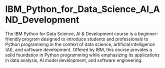 # IBM_Python_for_Data_Science_AI_AND_Development
 The IBM Python for Data Science, AI & Development course is a beginner-friendly program designed to introduce students and professionals to Python programming in the context of data science, artificial intelligence (AI), and software development. Offered by IBM, this course provides a solid foundation in Python programming while emphasizing its applications in data analysis, AI model development, and software engineering.
